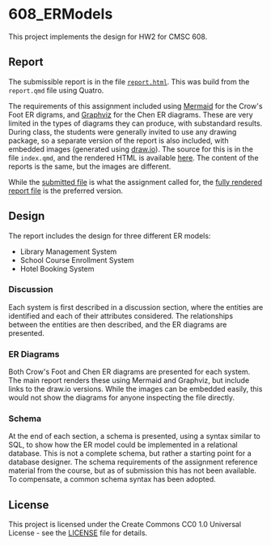 # 608_ERModels
This project implements the design for HW2 for CMSC 608.

## Report
The submissible report is in the file [`report.html`](https://quoll.github.io/608_ERModels/report.html). This was build from the `report.qmd` file using Quatro.

The requirements of this assignment included using [Mermaid](https://mermaid.js.org/) for the Crow's Foot ER digrams, and [Graphviz](https://graphviz.org/) for the Chen ER diagrams. These are very limited in the types of diagrams they can produce, with substandard results. During class, the students were generally invited to use any drawing package, so a separate version of the report is also included, with embedded images (generated using [draw.io](https://draw.io)). The source for this is in the file `index.qmd`, and the rendered HTML is available [here](https://quoll.github.io/608_ERModels/). The content of the reports is the same, but the images are different.

While the [submitted file](https://quoll.github.io/608_ERModels/report.html) is what the assignment called for, the [fully rendered report file](https://quoll.github.io/608_ERModels/) is the preferred version.

## Design
The report includes the design for three different ER models:
* Library Management System
* School Course Enrollment System
* Hotel Booking System

### Discussion
Each system is first described in a discussion section, where the entities are identified and each of their attributes considered. The relationships between the entities are then described, and the ER diagrams are presented.

### ER Diagrams
Both Crow's Foot and Chen ER diagrams are presented for each system. The main report renders these using Mermaid and Graphviz, but include links to the draw.io versions. While the images can be embedded easily, this would not show the diagrams for anyone inspecting the file directly.

### Schema
At the end of each section, a schema is presented, using a syntax similar to SQL, to show how the ER model could be implemented in a relational database. This is not a complete schema, but rather a starting point for a database designer. The schema requirements of the assignment reference material from the course, but as of submission this has not been available. To compensate, a common schema syntax has been adopted.

## License
This project is licensed under the Create Commons CC0 1.0 Universal License - see the [LICENSE](LICENSE) file for details.
